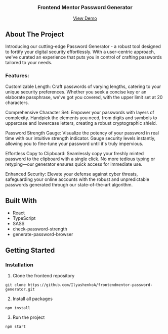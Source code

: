 <br/>
<p align="center">
  <h3 align="center">Frontend Mentor Password Generator</h3>

  <p align="center">
    <a href="https://frontendmentor-password-generator.vercel.app/">View Demo</a>
  </p>
</p>



## About The Project

Introducing our cutting-edge Password Generator - a robust tool designed to fortify your digital security effortlessly. With a user-centric approach, we've curated an experience that puts you in control of crafting passwords tailored to your needs.

### Features:

Customizable Length: Craft passwords of varying lengths, catering to your unique security preferences. Whether you seek a concise key or an elaborate passphrase, we've got you covered, with the upper limit set at 20 characters.

Comprehensive Character Set: Empower your passwords with layers of complexity. Handpick the elements you need, from digits and symbols to uppercase and lowercase letters, creating a robust cryptographic shield.

Password Strength Gauge: Visualize the potency of your password in real time with our intuitive strength indicator. Gauge security levels instantly, allowing you to fine-tune your password until it's truly impervious.

Effortless Copy to Clipboard: Seamlessly copy your freshly minted password to the clipboard with a single click. No more tedious typing or retyping—our generator ensures quick access for immediate use.

Enhanced Security: Elevate your defense against cyber threats, safeguarding your online accounts with the robust and unpredictable passwords generated through our state-of-the-art algorithm.

## Built With

* React
* TypeScript
* SASS
* check-password-strength
* generate-password-browser

## Getting Started

### Installation

1. Clone the frontend repository

```
git clone https://github.com/IlyashenkoA/frontendmentor-password-generator.git
```

2. Install all packages

```
npm install
```

3. Run the project

```
npm start
```  
